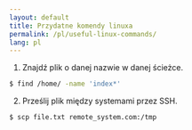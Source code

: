 ```yaml
---
layout: default
title: Przydatne komendy linuxa
permalink: /pl/useful-linux-commands/
lang: pl
---
```


1. Znajdź plik o danej nazwie w danej ścieżce.
```bash
$ find /home/ -name 'index*'
```
2. Prześlij plik między systemami przez SSH.
```bash
$ scp file.txt remote_system.com:/tmp
```
